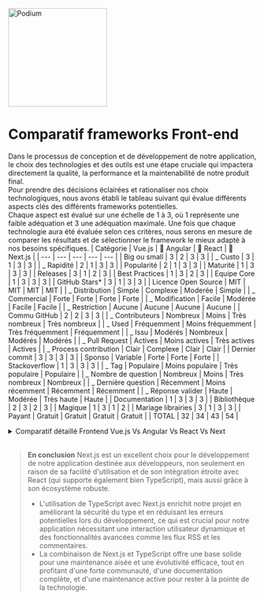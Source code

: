 <img src="../Assets/Images/podium.png" alt="Podium" width="200">

# Comparatif frameworks Front-end

Dans le processus de conception et de développement de notre application, le choix des technologies et des outils est une étape cruciale qui impactera directement la qualité, la performance et la maintenabilité de notre produit final.  
Pour prendre des décisions éclairées et rationaliser nos choix technologiques, nous avons établi le tableau suivant qui évalue différents aspects clés des différents frameworks potentielles.  
Chaque aspect est évalué sur une échelle de 1 à 3, où 1 représente une faible adéquation et 3 une adéquation maximale. Une fois que chaque technologie aura été évaluée selon ces critères, nous serons en mesure de comparer les résultats et de sélectionner le framework le mieux adapté à nos besoins spécifiques.
| Catégorie | Vue.js | 🥉 Angular | 🥈 React | 🥇 Next.js |
| --- | --- | --- | --- | --- |
| Big ou small | 3 | 2 | 3 | 3 |
| _ Custo | 3 | 1 | 3 | 3 |
| _ Rapidité | 2 | 1 | 3 | 3 |
| Popularité | 2 | 1 | 3 | 3 |
| Maturité | 1 | 3 | 3 | 3 |
| Releases | 3 | 1 | 2 | 3 |
| Best Practices | 1 | 3 | 2 | 3 |
| Equipe Core | 1 | 3 | 3 | 3 |
| GitHub Stars\* | 3 | 1 | 3 | 3 |
| Licence Open Source | MIT | MIT | MIT | MIT |
| _ Distribution | Simple | Complexe | Moderée | Simple |
| _ Commercial | Forte | Forte | Forte | Forte |
| _ Modification | Facile | Modérée | Facile | Facile |
| _ Restriction | Aucune | Aucune | Aucune | Aucune |
| Commu GitHub | 2 | 2 | 3 | 3 |
| _ Contributeurs | Nombreux | Moins | Très nombreux | Très nombreux |
| _ Used | Fréquemment | Moins fréquemment | Très fréquemment | Fréquemment |
| _ Issu | Modérés | Nombreux | Modérés | Modérés |
| _ Pull Request | Actives | Moins actives | Très actives | Actives |
| _ Process contribution | Clair | Complexe | Clair | Clair |
| Dernier commit | 3 | 3 | 3 | 3 |
| Sponso | Variable | Forte | Forte | Forte |
| Stackoverflow | 1 | 3 | 3 | 3 |
| _ Tag | Populaire | Moins populaire | Très populaire | Populaire |
| _ Nombre de question | Nombreux | Moins | Très nombreux | Nombreux |
| _ Dernière question | Récemment | Moins récemment | Récemment | Récemment |
| \_ Réponse valider | Haute | Modérée | Très haute | Haute |
| Documentation | 1 | 3 | 3 | 3 |
| Bibliothèque | 2 | 3 | 2 | 3 |
| Magique | 1 | 3 | 1 | 2 |
| Mariage librairies | 3 | 1 | 3 | 3 |
| Payant | Gratuit | Gratuit | Gratuit | Gratuit |
| TOTAL | 32 | 34 | 43 | 54 |

<details>
<summary>Comparatif détaillé Frontend Vue.js Vs Angular Vs React Vs Next</summary>

### **Big ou Small (Scalabilité)**

- **Vue.js** : Adaptable à la fois pour les petits et les grands projets grâce à sa simplicité et modularité. L'utilisation de TypeScript ajoute une couche de robustesse en termes de maintenance et évolutivité du code.
- **Angular** : Conçu pour des applications d'entreprise de grande envergure avec une architecture robuste, Angular utilise TypeScript nativement, ce qui renforce sa capacité à gérer des applications complexes.
- **React** : Extrêmement flexible, convient pour des projets variés, des applications simples aux systèmes complexes. L'intégration de TypeScript améliore la gestion de gros projets en apportant une vérification de type statique.
- **Next.js** : Idéal pour les projets de toutes tailles, avec une excellente prise en charge du SSR et du SSG. L'intégration de TypeScript rend le code plus prévisible et sûr, renforçant la scalabilité.

### **Coût (Custo)**

- **Vue.js**, **Angular**, **React** : Tous open-source et gratuits. Les coûts de développement peuvent varier en fonction de la disponibilité des développeurs et de leur expertise avec chaque framework, y compris leur maîtrise de TypeScript.
- **Next.js** : Également open-source et gratuit. Les coûts principaux sont liés au développement et à l'infrastructure, notamment pour le SSR, mais ces coûts peuvent être optimisés grâce à une bonne planification et l'utilisation de plateformes d'hébergement adaptées. L'utilisation de TypeScript peut augmenter les coûts initiaux mais réduit les erreurs potentielles.

### **Rapidité (Performance)**

- **Vue.js** : Très rapide pour les mises à jour du DOM, idéal pour les applications interactives et dynamiques. TypeScript n'affecte pas directement la performance à l'exécution mais améliore le développement.
- **Angular** : Bonnes performances, surtout avec les améliorations apportées par les versions récentes, mais peut être plus lourd à charger initialement. TypeScript est utilisé nativement, contribuant à optimiser la gestion du code.
- **React** : Excellentes performances, notamment avec les techniques de lazy loading et memoïsation. TypeScript ajoute une surcouche de sécurité type sans impacter les performances.
- **Next.js** : Performances optimisées pour le chargement initial grâce au SSR et au Static Generation, particulièrement efficace pour améliorer l'expérience utilisateur sur des applications web complexes. TypeScript améliore la qualité du code.

### **Popularité**

- **Vue.js** : Extrêmement populaire pour sa facilité d'apprentissage et sa flexibilité. L'adoption de TypeScript est croissante, ce qui pourrait augmenter sa popularité parmi les développeurs qui préfèrent le typage statique.
- **Angular** : Très populaire, en particulier dans les entreprises, pour ses capacités à gérer de grandes applications de manière structurée. L'utilisation native de TypeScript est un atout.
- **React** : La plus populaire des bibliothèques frontend, largement utilisée dans l'industrie pour son approche flexible et composant-basée. TypeScript est de plus en plus adopté dans les projets React.
- **Next.js** : Très populaire pour le développement de nouvelles applications web grâce à ses fonctionnalités avancées de rendu côté serveur et de génération de sites statiques. L'intégration avec TypeScript renforce cette popularité.

### **Maturité et Stabilité**

- **Vue.js** : Stable et mature avec une large base d'utilisateurs et une communauté active. L'adoption de TypeScript peut contribuer à une meilleure stabilité dans les projets de grande envergure.
- **Angular** : Très mature, soutenu par Google, et utilisé dans de nombreux projets d'entreprise de grande envergure. L'utilisation de TypeScript est intrinsèque.
- **React** : Également très mature, soutenu par Facebook, et constitue la base de nombreuses applications modernes. TypeScript est de plus en plus utilisé pour renforcer la fiabilité des applications.
- **Next.js** : Relativement récent comparé aux autres, mais a rapidement gagné en maturité et en stabilité grâce au soutien de Vercel et de la communauté. L'utilisation de TypeScript ajoute une couche supplémentaire de fiabilité.

### **Best Practices**

- **Vue.js** : Encourage une approche structurée mais flexible, facilitant la maintenance et l'évolutivité des applications. Promeut une séparation claire des préoccupations entre la logique et la présentation.
- **Angular** : Offre un cadre rigoureux avec des pratiques fortement prescrites, telles que l'injection de dépendances et la modularité, ce qui aide à construire des applications robustes et maintenables.
- **React** : Prône une approche composant-basée qui favorise la réutilisation et la testabilité du code. La gestion de l'état et des effets secondaires est bien définie avec des hooks.
- **Next.js** : Intègre les meilleures pratiques de React et ajoute des fonctionnalités spécifiques pour le SSR et le SSG, optimisant les performances et l'expérience utilisateur.

### **Équipe Core**

- **Vue.js** : Développé et maintenu par une équipe internationale de contributeurs bénévoles, avec Evan You en tant que figure de proue.
- **Angular** : Développé par Google avec une équipe dédiée qui assure un développement continu et le support de l'écosystème.
- **React** : Maintenu par Facebook avec l'aide d'une large communauté de développeurs. L'équipe core est reconnue pour son innovation continue.
- **Next.js** : Développé par Vercel avec une équipe qui se concentre sur la simplification du développement web et l'amélioration des performances des applications web.

### **GitHub Stars**

- **Vue.js** : Environ 200k étoiles, indiquant une large adoption et une communauté active.
- **Angular** : Environ 80k étoiles, reflétant sa position solide dans les environnements d'entreprise.
- **React** : Plus de 190k étoiles, témoignant de son immense popularité et de son influence dans le développement web moderne.
- **Next.js** : Environ 90k étoiles, montrant une croissance rapide et un intérêt croissant pour les fonctionnalités de rendu côté serveur et de génération statique.

### **Dernier commit**

- **Vue.js**, **Angular**, **React**, **Next.js** : Tous ces projets bénéficient de mises à jour régulières qui reflètent un engagement continu envers l'innovation et la sécurité.

### **Stackoverflow**

- **Vue.js**, **Angular**, **React**, **Next.js** : Chacun dispose d'une forte présence sur Stack Overflow, avec des milliers de questions et réponses qui couvrent des problèmes fréquents et des scénarios d'utilisation variés.

### **Documentation et Support**

- **Vue.js** : La documentation est réputée pour sa clarté et sa facilité d'accès, avec des guides interactifs et des exemples concrets.
- **Angular** : Documentation très détaillée et structurée, accompagnée de nombreux tutoriels et cours en ligne.
- **React** : Dispose d'une documentation complète et bien organisée, avec une large gamme de ressources communautaires.
- **Next.js** : Documentation très complète, avec un accent particulier sur les exemples de code et les meilleures pratiques pour le SSR et le SSG.

### **Magique**

- **Vue.js** : Minimise la "magie" en favorisant une approche explicite et déclarative, bien que des fonctionnalités comme la réactivité soient abstraites.
- **Angular** : Utilise une certaine quantité de "magie", notamment dans la gestion automatique des dépendances et des mises à jour du DOM.
- **React** : Reste peu "magique", préférant une transparence où les développeurs doivent gérer explicitement l'état et le cycle de vie des composants.
- **Next.js** : Introduit une "magie" modérée, principalement dans la gestion simplifiée des routes et du rendu pré-rendu.

### **Mariage librairies**

- **Vue.js** : Très flexible, permettant l'intégration facile avec diverses bibliothèques grâce à son système de plugins.
- **Angular** : Bien intégré dans son propre écosystème, mais peut présenter des défis lors de l'utilisation avec des bibliothèques qui ne sont pas spécifiquement conçues pour Angular.
- **React** : Extrêmement adaptable avec d'autres bibliothèques, grâce à sa nature composant-basée et son écosystème ouvert.
- **Next.js** : Excellente intégration avec l'écosystème React et les autres bibliothèques JavaScript, optimisant ainsi le développement de solutions complètes.
</details>
<br>

> **En conclusion** Next.js est un excellent choix pour le développement de notre application destinée aux développeurs, non seulement en raison de sa facilité d'utilisation et de son intégration étroite avec React (qui supporte également bien TypeScript), mais aussi grâce à son écosystème robuste.
>
> >
>
> - L'utilisation de TypeScript avec Next.js enrichit notre projet en améliorant la sécurité du type et en réduisant les erreurs potentielles lors du développement, ce qui est crucial pour notre application nécessitant une interaction utilisateur dynamique et des fonctionnalités avancées comme les flux RSS et les commentaires.
> - La combinaison de Next.js et TypeScript offre une base solide pour une maintenance aisée et une évolutivité efficace, tout en profitant d'une forte communauté, d'une documentation complète, et d'une maintenance active pour rester à la pointe de la technologie.
